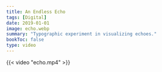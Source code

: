 ```yaml
---
title: An Endless Echo
tags: [Digital]
date: 2019-01-01
image: echo.webp
summary: "Typographic experiment in visualizing echoes."
bookToc: false
type: video
---
```


{{< video "echo.mp4" >}}